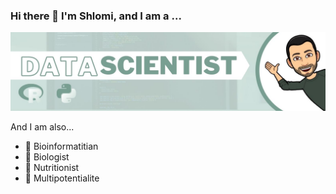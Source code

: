 ### Hi there 👋  I'm Shlomi, and I am a ...
![Data Scientist - Banner](images/banner.jpeg)

<!--
**Shlomigreen/Shlomigreen** is a ✨ _special_ ✨ repository because its `README.md` (this file) appears on your GitHub profile.

Here are some ideas to get you started:

- 🔭 I’m currently working on ...
- 🌱 I’m currently learning ...
- 👯 I’m looking to collaborate on ...
- 🤔 I’m looking for help with ...
- 💬 Ask me about ...
- 📫 How to reach me: ...
- 😄 Pronouns: ...
- ⚡ Fun fact: ...
-->
And I am also...

- 🧬 Bioinformatitian
- 🔬 Biologist
- 🥑 Nutritionist
- 🌟 Multipotentialite
